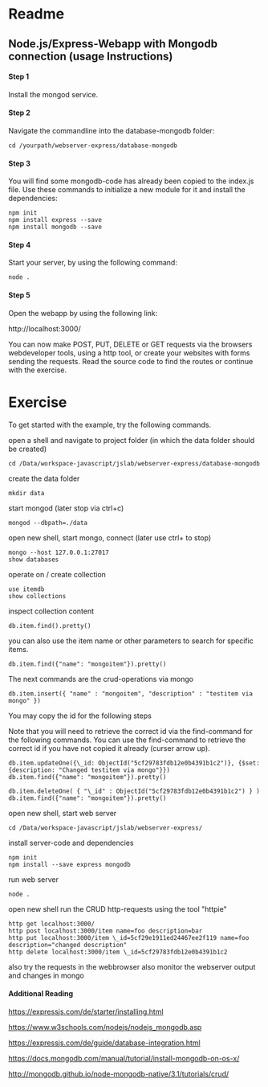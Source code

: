 # Readme

## Node.js/Express-Webapp with Mongodb connection (usage Instructions)

#### Step 1

Install the mongod service.

#### Step 2

Navigate the commandline into the database-mongodb folder:

    cd /yourpath/webserver-express/database-mongodb

#### Step 3

You will find some mongodb-code has already been copied to the index.js file. Use these commands to initialize a new module for it and install the dependencies:

    npm init  
    npm install express --save
    npm install mongodb --save

#### Step 4

Start your server, by using the following command:

    node .

#### Step 5

Open the webapp by using the following link:

http://localhost:3000/

You can now make POST, PUT, DELETE or GET requests via the browsers webdeveloper tools, using a http tool, or create your websites with forms sending the requests. Read the source code to find the routes or continue with the exercise.

# Exercise

To get started with the example, try the following commands.

open a shell and navigate to project folder (in which the data folder should be created)

    cd /Data/workspace-javascript/jslab/webserver-express/database-mongodb

create the data folder

    mkdir data

start mongod (later stop via ctrl+c)

    mongod --dbpath=./data

open new shell, start mongo, connect (later use ctrl+ to stop)

    mongo --host 127.0.0.1:27017
    show databases

operate on / create collection

    use itemdb
    show collections

inspect collection content

    db.item.find().pretty()

you can also use the item name or other parameters to search for specific items.

    db.item.find({"name": "mongoitem"}).pretty()

The next commands are the crud-operations via mongo

    db.item.insert({ "name" : "mongoitem", "description" : "testitem via mongo" })

You may copy the id for the following steps

Note that you will need to retrieve the correct id via the find-command for the following commands. You can use the find-command to retrieve the correct id if you have not copied it already (curser arrow up).

    db.item.updateOne({\_id: ObjectId("5cf29783fdb12e0b4391b1c2")}, {$set: {description: "Changed testitem via mongo"}})
    db.item.find({"name": "mongoitem"}).pretty()

    db.item.deleteOne( { "\_id" : ObjectId("5cf29783fdb12e0b4391b1c2") } )
    db.item.find({"name": "mongoitem"}).pretty()


open new shell, start web server

    cd /Data/workspace-javascript/jslab/webserver-express/

install server-code and dependencies

    npm init
    npm install --save express mongodb

run web server

    node .

open new shell run the CRUD http-requests using the tool "httpie"

    http get localhost:3000/
    http post localhost:3000/item name=foo description=bar
    http put localhost:3000/item \_id=5cf29e1911ed24467ee2f119 name=foo description="changed description"
    http delete localhost:3000/item \_id=5cf29783fdb12e0b4391b1c2

also try the requests in the webbrowser
also monitor the webserver output and changes in mongo


#### Additional Reading

https://expressjs.com/de/starter/installing.html


https://www.w3schools.com/nodejs/nodejs_mongodb.asp


https://expressjs.com/de/guide/database-integration.html


https://docs.mongodb.com/manual/tutorial/install-mongodb-on-os-x/


http://mongodb.github.io/node-mongodb-native/3.1/tutorials/crud/

